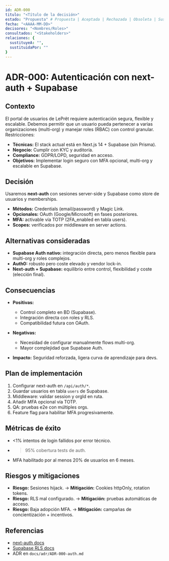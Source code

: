 ```yaml
---
id: ADR-000
titulo: "<Título de la decisión>"
estado: "Propuesta" # Propuesta | Aceptada | Rechazada | Obsoleta | Sustituida
fecha: "<AAAA-MM-DD>"
decisores: "<Nombres/Roles>"
consultados: "<Stakeholders>"
relaciones: {
  sustituyeA: "",
  sustituidaPor: ""
}
---
```


# ADR-000: Autenticación con next-auth + Supabase

## Contexto

El portal de usuarios de LePrêt requiere autenticación segura, flexible y escalable. Debemos permitir que un usuario pueda pertenecer a varias organizaciones (multi-org) y manejar roles (RBAC) con control granular. Restricciones:

* **Técnicas:** El stack actual está en Next.js 14 + Supabase (sin Prisma).
* **Negocio:** Cumplir con KYC y auditoría.
* **Compliance:** GDPR/LOPD, seguridad en acceso.
* **Objetivos:** Implementar login seguro con MFA opcional, multi-org y escalable en Supabase.

## Decisión

Usaremos **next-auth** con sesiones server-side y Supabase como store de usuarios y memberships.

* **Métodos:** Credentials (email/password) y Magic Link.
* **Opcionales:** OAuth (Google/Microsoft) en fases posteriores.
* **MFA:** activable vía TOTP (2FA\_enabled en tabla users).
* **Scopes:** verificados por middleware en server actions.

## Alternativas consideradas

* **Supabase Auth nativo:** integración directa, pero menos flexible para multi-org y roles complejos.
* **Auth0:** robusto pero coste elevado y vendor lock-in.
* **Next-auth + Supabase:** equilibrio entre control, flexibilidad y coste (elección final).

## Consecuencias

* **Positivas:**

  * Control completo en BD (Supabase).
  * Integración directa con roles y RLS.
  * Compatibilidad futura con OAuth.
* **Negativas:**

  * Necesidad de configurar manualmente flows multi-org.
  * Mayor complejidad que Supabase Auth.
* **Impacto:** Seguridad reforzada, ligera curva de aprendizaje para devs.

## Plan de implementación

1. Configurar next-auth en `/api/auth/*`.
2. Guardar usuarios en tabla `users` de Supabase.
3. Middleware: validar session y orgId en ruta.
4. Añadir MFA opcional vía TOTP.
5. QA: pruebas e2e con múltiples orgs.
6. Feature flag para habilitar MFA progresivamente.

## Métricas de éxito

* <1% intentos de login fallidos por error técnico.
* > 95% cobertura tests de auth.
* MFA habilitado por al menos 20% de usuarios en 6 meses.

## Riesgos y mitigaciones

* **Riesgo:** Sesiones hijack. → **Mitigación:** Cookies httpOnly, rotation tokens.
* **Riesgo:** RLS mal configurado. → **Mitigación:** pruebas automáticas de acceso.
* **Riesgo:** Baja adopción MFA. → **Mitigación:** campañas de concientización + incentivos.

## Referencias

* [next-auth docs](https://next-auth.js.org/)
* [Supabase RLS docs](https://supabase.com/docs/guides/auth/row-level-security)
* ADR en `docs/adr/ADR-000-auth.md`
